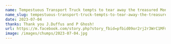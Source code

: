 ```yaml
---
name: Tempestuous Transport Truck tempts to tear away the treasured Monty Bridge!
name_slug: tempestuous-transport-truck-tempts-to-tear-away-the-treasured-monty-bridge-
date: 2023-07-04
thanks: Thank you J.Duffus and P Ghosh!
url: https://m.facebook.com/story.php?story_fbid=pfbid09or2rj2r3WrC1MFmyPR9kWGuFPmGMP6NsgUgEi7wGKc9gYKTehGGmckJdHHQL3VHl&id=100064837325046&mibextid=Nif5oz
image: /images/chumps/2023-07-04.jpg
---
```

